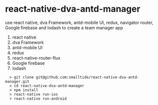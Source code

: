 # react-native-dva-antd-manager
use react native, dva Framework, antd-mobile UI, redux, navigator router, Google firebase and lodash to create a team manager app

1. react native
2. dva Framework
3. antd-mobile UI
4. redux
5. react-native-router-flux
6. Google firebase
7. lodash

```
  > git clone git@github.com:smalltide/react-native-dva-antd-manager.git
  > cd react-native-dva-antd-manager
  > npm install
  > react-native run-ios
  > react-native run-android
```
